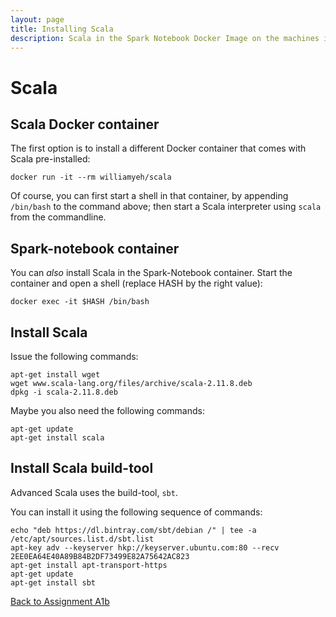 ```yaml
---
layout: page
title: Installing Scala
description: Scala in the Spark Notebook Docker Image on the machines in the Huygens terminal rooms
---
```


# Scala

## Scala Docker container

The first option is to install a different Docker container that comes with Scala pre-installed:

```
docker run -it --rm williamyeh/scala
```

Of course, you can first start a shell in that container, by appending `/bin/bash` to the command above;
then start a Scala interpreter using `scala` from the commandline.

## Spark-notebook container

You can _also_ install Scala in the Spark-Notebook container.
Start the container and open a shell (replace HASH by the right value):

```
docker exec -it $HASH /bin/bash
```

## Install Scala

Issue the following commands:

```
apt-get install wget
wget www.scala-lang.org/files/archive/scala-2.11.8.deb
dpkg -i scala-2.11.8.deb
```

Maybe you also need the following commands:

```
apt-get update
apt-get install scala

```

## Install Scala build-tool

Advanced Scala uses the build-tool, `sbt`.

You can install it using the following sequence of commands:

```
echo "deb https://dl.bintray.com/sbt/debian /" | tee -a /etc/apt/sources.list.d/sbt.list
apt-key adv --keyserver hkp://keyserver.ubuntu.com:80 --recv 2EE0EA64E40A89B84B2DF73499E82A75642AC823
apt-get install apt-transport-https
apt-get update
apt-get install sbt
```

[Back to Assignment A1b](../assignments/A1b-docker.html)

